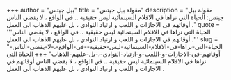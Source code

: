 +++
author = "بيل جيتس"
title = "مقولة بيل جيتس"
description = "مقولة بيل جيتس: الحياة التي نراها في الافلام السينمائية ليس حقيقية .. في الواقع ، لا يقضي الناس أوقاتهم في الاجازات و اللعب و ارتياد النوادي ، بل عليهم الذهاب الى العمل ."
quote = '''الحياة التي نراها في الافلام السينمائية ليس حقيقية .. في الواقع ، لا يقضي الناس أوقاتهم في الاجازات و اللعب و ارتياد النوادي ، بل عليهم الذهاب الى العمل .'''
slug = "الحياة-التي-نراها-في-الافلام-السينمائية-ليس-حقيقية--في-الواقع-،-لا-يقضي-الناس-أوقاتهم-في-الاجازات-و-اللعب-و-ارتياد-النوادي-،-بل-عليهم-الذهاب"
+++
الحياة التي نراها في الافلام السينمائية ليس حقيقية .. في الواقع ، لا يقضي الناس أوقاتهم في الاجازات و اللعب و ارتياد النوادي ، بل عليهم الذهاب الى العمل .
